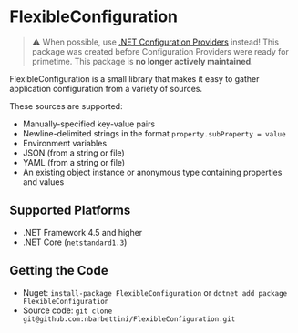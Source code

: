 # FlexibleConfiguration

> :warning: When possible, use [.NET Configuration Providers](https://docs.microsoft.com/en-us/dotnet/core/extensions/configuration-providers) instead! This package was created before Configuration Providers were ready for primetime. This package is **no longer actively maintained**.

FlexibleConfiguration is a small library that makes it easy to gather application configuration from a variety of sources.

These sources are supported:
* Manually-specified key-value pairs
* Newline-delimited strings in the format `property.subProperty = value`
* Environment variables
* JSON (from a string or file)
* YAML (from a string or file)
* An existing object instance or anonymous type containing properties and values

## Supported Platforms

* .NET Framework 4.5 and higher
* .NET Core (`netstandard1.3`)

## Getting the Code

* Nuget: `install-package FlexibleConfiguration` or `dotnet add package FlexibleConfiguration`
* Source code: `git clone git@github.com:nbarbettini/FlexibleConfiguration.git`
